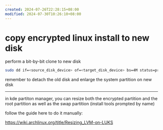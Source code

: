 ```yaml
---
created: 2024-07-26T22:28:15+08:00
modified: 2024-07-30T10:26:10+08:00
---
```


# copy encrypted linux install to new disk

perform a bit-by-bit clone to new disk

```bash
sudo dd if=<source_disk_device> of=<target_disk_device> bs=4M status=progress
```

remember to detach the old disk and enlarge the system partition on new disk

---

in kde partiton manager, you can resize both the encrypted partition and the root partition as well as the swap partition (install tools prompted by name)

follow the guide here to do it manually:

https://wiki.archlinux.org/title/Resizing_LVM-on-LUKS
